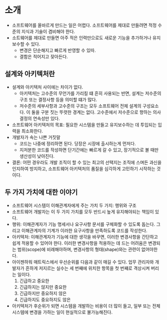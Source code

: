 # 소개

- 소프트웨어를 올바르게 만드는 일은 어렵다. 소프트웨어를 제대로 만들려면 적정 수준의 지식과 기술이 겸비해야 한다.
- 소트웨어를 제대로 만들면 아주 적은 인력만으로도 새로운 기능을 추가하거나 유지보수할 수 있다.
  - 변경은 단순해지고 빠르게 반영할 수 있따.
  - 결함은 적어지고 잦아든다.

## 설계와 아키텍처란

- 설계와 아키텍처 사이에는 차이가 없다.
  - 아키텍처는 고수준의 무언가를 가리킬 떄 흔히 사용되는 반면, 설계는 저수준의 구조 또는 결정사항 등을 의미할 떄가 많다.
  - 저수준의 세부사항과 고수준의 구조는 모두 소프트웨어 전체 설계의 구성요소다. 이 둘을 구분 짓는 뚜렷한 경계는 없다. 고수준에서 저수준으로 향하는 의사결정의 연속성만 있다.
- 소프트웨어 아키텍처의 목표: 필요한 시스템을 만들고 유지보수하는 데 투입되는 입력을 최소화한다.
- 개발자가 속는 나쁜 거짓말
  - 코드는 나중에 정리하면 된다. 당장은 시장에 출시하는게 먼저다.
  - 지저분한 코드를 작성하면 단기간에는 빠르게 갈 수 있고, 장기적으로 볼 때만 생산성이 낮아진다.
- 결론: 어떤 경우라도 개발 조직이 할 수 있는 최고의 선택지는 조직에 스며든 과신을 인지하여 방지하고, 소프트웨어 아키텍처의 품질을 심각하게 고민하기 시작하는 것이다.

## 두 가지 가치에 대한 이야기

- 소프트웨어 시스템이 이해관계자에게 주는 가치 두 가지: 행위와 구조
- 소프트웨어 개발자는 이 두 가지 가치를 모두 반드시 높게 유지해야되는 책임이 있다.
- 행위: 이해관계자가 기능 명세서나 요구사항 문서를 구체화할 수 있도록 돕는다. 그리고 이해관계자의 기계가 이러한 요구사항을 만족하도록 코드를 작성한다.
- 아키텍처: 이해관계자가 기능에 대한 생각을 바꾸면, 이러한 변경사항을 간단하고 쉽게 적용할 수 있어야 한다.  이러한 변경사항을 적용하는 데 드는 어려움은 변경되는 범위(scope)에 비례해야하며, 변경사항의 형태(shape)와는 관련이 없어야한다.
- 아이젠하워 매트릭스에서 우선순위를 다음과 같이 매길 수 있다. 업무 관리자와 개발자가 흔하게 저지르는 실수는 세 번쨰에 위치한 항목을 첫 번쨰로 격상시켜 버리는 일이다.
  1. 긴급하고 중요한
  2. 긴급하지는 않지만 중요한
  3. 긴급하지만 중요하지 않은
  4. 긴급하지도 중요하지도 않은
- 아키텍처가 후순위가 되면 시스템을 개발하는 비용이 더 많이 들고, 일부 또는 전체 시스템에 변경을 가하는 일이 현실적으로 불가능해진다.
